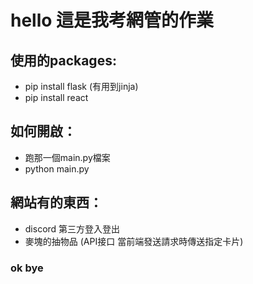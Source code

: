 # hello 這是我考網管的作業
## 使用的packages:
* pip install flask
  (有用到jinja)
* pip install react

## 如何開啟：
* 跑那一個main.py檔案
* python main.py

## 網站有的東西：
* discord 第三方登入登出
* 麥塊的抽物品
(API接口 當前端發送請求時傳送指定卡片)

### ok bye
